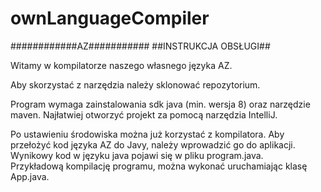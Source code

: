 # ownLanguageCompiler

############AZ###########
##INSTRUKCJA OBSŁUGI##

Witamy w kompilatorze naszego własnego języka AZ. 

Aby skorzystać z narzędzia należy sklonować repozytorium.

Program wymaga zainstalowania sdk java (min. wersja 8) oraz narzędzie maven. 
Najłatwiej otworzyć projekt za pomocą narzędzia IntelliJ.

Po ustawieniu środowiska można już korzystać z kompilatora. 
Aby przełożyć kod języka AZ do Javy, należy wprowadzić go do aplikacji. Wynikowy kod w języku java pojawi się w pliku program.java.   
Przykładową kompilację programu, można wykonać uruchamiając klasę App.java.
